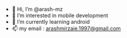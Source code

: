 - 👋 Hi, I’m @arash-mz
- 👀 I’m interested in mobile development
- 🌱 I’m currently learning android
- 📫 my email : arashmirzaie.1997@gmail.com

<!---
arash-mz/arash-mz is a ✨ special ✨ repository because its `README.md` (this file) appears on your GitHub profile.
You can click the Preview link to take a look at your changes.
--->
